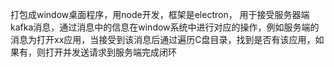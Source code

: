 打包成window桌面程序，用node开发，框架是electron，
用于接受服务器端kafka消息，通过消息中的信息在window系统中进行对应的操作，例如服务端的消息为打开xx应用，当接受到该消息后通过遍历C盘目录，找到是否有该应用，如果有，则打开并发送请求到服务端完成闭环
